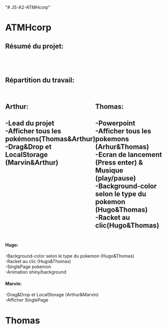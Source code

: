 "# JS-A2-ATMHcorp" 

<h1>ATMHcorp</h1>

<h2>Résumé du projet:<h2><br>

<h2>Répartition du travail:<h2>
  <div style="display:flex;">
    <div>
    <h4>Arthur:</h4>
    <p>-Lead du projet<br>-Afficher tous les pokémons(Thomas&Arthur)<br>-Drag&Drop et LocalStorage (Marvin&Arthur)</p>
  </div>
    <div>
      <h4>Thomas:</h4>
      <p>-Powerpoint <br>-Afficher tous les pokemons (Arhur&Thomas)<br>-Ecran de lancement (Press enter) & Musique (play/pause)<br>-Background-color selon le type du pokemon (Hugo&Thomas)<br>-Racket au clic(Hugo&Thomas)</p></div>  
  </div>
  <h4>Hugo:</h4>
      <p>-Background-color selon le type du pokemon (Hugo&Thomas)<br>-Racket au clic (Hugo&Thomas)<br>-SinglePage pokemon<br>-Animation shiny/background</p></div>  
  </div>
  <h4>Marvin:</h4>
      <p>-Drag&Drop et LocalStorage (Arthur&Marvin)<br>-Afficher SinglePage</p></div>  
  </div>
  
  
  

<h1> Thomas </h1>
